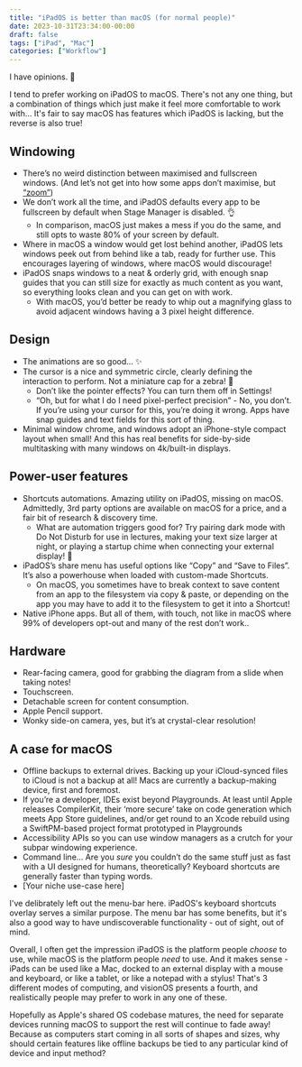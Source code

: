 ```yaml
---
title: "iPadOS is better than macOS (for normal people)"
date: 2023-10-31T23:34:00-00:00
draft: false
tags: ["iPad", "Mac"]
categories: ["Workflow"]
---
```


I have opinions. 🐣

I tend to prefer working on iPadOS to macOS. There's not any one thing, but a combination of things which just make it feel more comfortable to work with… It's fair to say macOS has features which iPadOS is lacking, but the reverse is also true!

## Windowing
* There’s no weird distinction between maximised and fullscreen windows. (And let’s not get into how some apps don’t maximise, but [“zoom”](https://discussions.apple.com/thread/253459042))
* We don’t work all the time, and iPadOS defaults every app to be fullscreen by default when Stage Manager is disabled. 👌
    * In comparison, macOS just makes a mess if you do the same, and still opts to waste 80% of your screen by default.
* Where in macOS a window would get lost behind another, iPadOS lets windows peek out from behind like a tab, ready for further use. This encourages layering of windows, where macOS would discourage!
* iPadOS snaps windows to a neat & orderly grid, with enough snap guides that you can still size for exactly as much content as you want, so everything looks clean and you can get on with work.
    * With macOS, you’d better be ready to whip out a magnifying glass to avoid adjacent windows having a 3 pixel height difference.

## Design
* The animations are so good… ✨
* The cursor is a nice and symmetric circle, clearly defining the interaction to perform. Not a miniature cap for a zebra! 🦓
    * Don’t like the pointer effects? You can turn them off in Settings!
    * “Oh, but for what I do I need pixel-perfect precision” - No, you don’t. If you’re using your cursor for this, you’re doing it wrong. Apps have snap guides and text fields for this sort of thing.
* Minimal window chrome, and windows adopt an iPhone-style compact layout when small! And this has real benefits for side-by-side multitasking with many windows on 4k/built-in displays.

## Power-user features
* Shortcuts automations. Amazing utility on iPadOS, missing on macOS. Admittedly, 3rd party options are available on macOS for a price, and a fair bit of research & discovery time.
    * What are automation triggers good for? Try pairing dark mode with Do Not Disturb for use in lectures, making your text size larger at night, or playing a startup chime when connecting your external display! 🎵
* iPadOS’s share menu has useful options like “Copy” and “Save to Files”. It’s also a powerhouse when loaded with custom-made Shortcuts.
    * On macOS, you sometimes have to break context to save content from an app to the filesystem via copy & paste, or depending on the app you may have to add it to the filesystem to get it into a Shortcut!
* Native iPhone apps. But all of them, with touch, not like in macOS where 99% of developers opt-out and many of the rest don’t work..

## Hardware
* Rear-facing camera, good for grabbing the diagram from a slide when taking notes!
* Touchscreen.
* Detachable screen for content consumption.
* Apple Pencil support.
* Wonky side-on camera, yes, but it’s at crystal-clear resolution!

## A case for macOS
* Offline backups to external drives. Backing up your iCloud-synced files to iCloud is not a backup at all! Macs are currently a backup-making device, first and foremost.
* If you’re a developer, IDEs exist beyond Playgrounds. At least until Apple releases CompilerKit, their ‘more secure’ take on code generation which meets App Store guidelines, and/or get round to an Xcode rebuild using a SwiftPM-based project format prototyped in Playgrounds
* Accessibility APIs so you can use window managers as a crutch for your subpar windowing experience.
* Command line… Are you _sure_ you couldn’t do the same stuff just as fast with a UI designed for humans, theoretically? Keyboard shortcuts are generally faster than typing words.
* \[Your niche use-case here]

I've delibrately left out the menu-bar here. iPadOS's keyboard shortcuts overlay serves a similar purpose. The menu bar has some benefits, but it's also a good way to have undiscoverable functionality - out of sight, out of mind.

Overall, I often get the impression iPadOS is the platform people _choose_ to use, while macOS is the platform people _need_ to use. And it makes sense - iPads can be used like a Mac, docked to an external display with a mouse and keyboard, or like a tablet, or like a notepad with a stylus! That's 3 different modes of computing, and visionOS presents a fourth, and realistically people may prefer to work in any one of these.

Hopefully as Apple's shared OS codebase matures, the need for separate devices running macOS to support the rest will continue to fade away! Because as computers start coming in all sorts of shapes and sizes, why should certain features like offline backups be tied to any particular kind of device and input method?